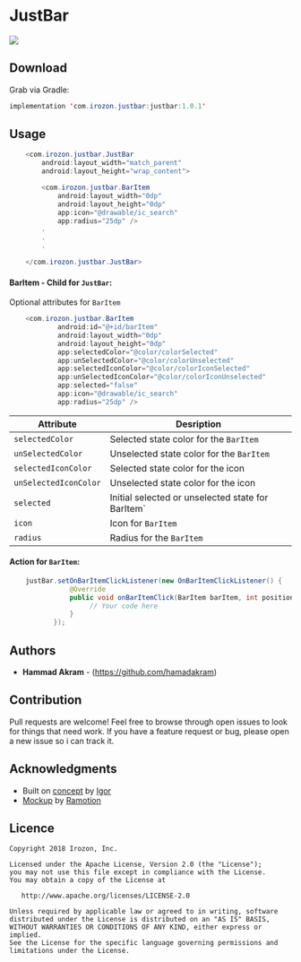 # JustBar

![](https://github.com/Hamadakram/JustBar/blob/master/art/banner.gif)
## Download
Grab via Gradle:
```java
implementation 'com.irozon.justbar:justbar:1.0.1'
```
## Usage
```java
    <com.irozon.justbar.JustBar
        android:layout_width="match_parent"
        android:layout_height="wrap_content">

        <com.irozon.justbar.BarItem
            android:layout_width="0dp"
            android:layout_height="0dp"
            app:icon="@drawable/ic_search"
            app:radius="25dp" />
        .
        .
        .

    </com.irozon.justbar.JustBar>
```
#### BarItem - Child for ` JustBar `:
Optional attributes for ` BarItem `
```java
    <com.irozon.justbar.BarItem
            android:id="@+id/barItem"
            android:layout_width="0dp"
            android:layout_height="0dp"
            app:selectedColor="@color/colorSelected"
            app:unSelectedColor="@color/colorUnselected"
            app:selectedIconColor="@color/colorIconSelected"
            app:unSelectedIconColor="@color/colorIconUnselected"
            app:selected="false"
            app:icon="@drawable/ic_search"
            app:radius="25dp" />
```
Attribute | Desription
--- | ---
`selectedColor` | Selected state color for the ` BarItem `
`unSelectedColor` | Unselected state color for the `BarItem`
`selectedIconColor` | Selected state color for the icon
`unSelectedIconColor` | Unselected state color for the icon
`selected` | Initial selected or unselected state for BarItem`
`icon` | Icon for `BarItem`
`radius` | Radius for the `BarItem`


#### Action for `BarItem`:
```java
    justBar.setOnBarItemClickListener(new OnBarItemClickListener() {
               @Override
               public void onBarItemClick(BarItem barItem, int position) {
                    // Your code here
               }
           });
```
## Authors

* **Hammad Akram** - (https://github.com/hamadakram)

## Contribution
Pull requests are welcome! Feel free to browse through open issues to look for things that need work. If you have a feature request or bug, please open a new issue so i can track it.

## Acknowledgments

* Built on [concept](https://www.uplabs.com/posts/function-bar-animation-asus-zenui-6-0-concept) by [Igor](https://www.uplabs.com/motionigor)
* [Mockup](https://dribbble.com/shots/2638092-Free-HTC-One-A9-Mockup-PSD) by [Ramotion](https://dribbble.com/Ramotion)

## Licence
```
Copyright 2018 Irozon, Inc.

Licensed under the Apache License, Version 2.0 (the "License");
you may not use this file except in compliance with the License.
You may obtain a copy of the License at

   http://www.apache.org/licenses/LICENSE-2.0

Unless required by applicable law or agreed to in writing, software
distributed under the License is distributed on an "AS IS" BASIS,
WITHOUT WARRANTIES OR CONDITIONS OF ANY KIND, either express or implied.
See the License for the specific language governing permissions and
limitations under the License.
```
